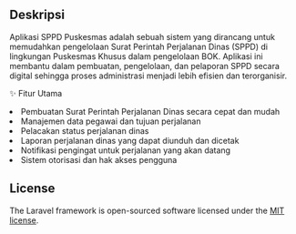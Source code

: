## Deskripsi

Aplikasi SPPD Puskesmas adalah sebuah sistem yang dirancang untuk memudahkan pengelolaan Surat Perintah Perjalanan Dinas (SPPD) di lingkungan Puskesmas Khusus dalam pengelolaan BOK. Aplikasi ini membantu dalam pembuatan, pengelolaan, dan pelaporan SPPD secara digital sehingga proses administrasi menjadi lebih efisien dan terorganisir.

✨ Fitur Utama

<li>Pembuatan Surat Perintah Perjalanan Dinas secara cepat dan mudah</li>
<li>Manajemen data pegawai dan tujuan perjalanan</li>
<li>Pelacakan status perjalanan dinas</li>
<li>Laporan perjalanan dinas yang dapat diunduh dan dicetak</li>
<li>Notifikasi pengingat untuk perjalanan yang akan datang</li>
<li>Sistem otorisasi dan hak akses pengguna</li>

## License

The Laravel framework is open-sourced software licensed under the [MIT license](https://opensource.org/licenses/MIT).
